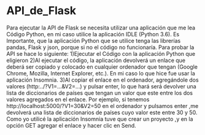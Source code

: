 # API_de_Flask
Para ejecutar la API de Flask se necesita utilizar una aplicación que me lea Código Python, en mi caso utilice la aplicación IDLE (Python 3.6). Es Importante, que la aplicación Python que se utilice tenga las librerías pandas, Flask y json, porque si no el código no funcionaría.
Para probar la API se hace lo siguiente:
1)Ejecutar el Código con la aplicación Python que eligieron 
2)Al ejecutar el código, la aplicación devolverá un enlace que deberá ser copiado y colocado en cualquier ordenador que tengan (Google Chrome, Mozilla, Internet Explorer, etc.). En mi caso lo que hice fue usar la aplicación Insomnia.
3)Al copiar el enlace en el ordenador, agregándole dos valores (http:../?V1=...&V2=...) y pulsar enter, lo que hará será devolver una lista de diccionarios de países que tengan un valor que este entre los dos valores agregados en el enlace.
Por ejemplo, si tenemos http://localhost:5000/?V1=30&V2=50 en el ordenador y pulsamos enter ,me devolverá una lista de diccionarios de países cuyo valor este entre 30 y 50. 
Como yo utilicé la aplicación Insomnia tuve que crear un proyecto ,y en la opción GET agregar el enlace y hacer clic en Send.


